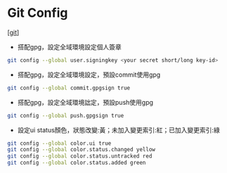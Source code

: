 # Git Config
[[git]]
- 搭配gpg，設定全域環境設定個人簽章
````bash
git config --global user.signingkey <your secret short/long key-id>
````

- 搭配gpg，設定全域環境設定，預設commit使用gpg 
````bash
git config --global commit.gpgsign true
````

- 搭配gpg，設定全域環境詘定，預設push使用gpg
````bash
git config --global push.gpgsign true
````

- 設定ui status顏色，狀態改變:黃；未加入變更索引:紅；已加入變更索引:綠
````bash
git config --global color.ui true
git config --global color.status.changed yellow
git config --global color.status.untracked red
git config --global color.status.added green
````

[//begin]: # "Autogenerated link references for markdown compatibility"
[git]: git.md "Git"
[//end]: # "Autogenerated link references"